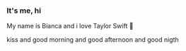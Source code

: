 ### It's me, hi

My name is Bianca and i love Taylor Swift 💜

 kiss and good morning and good afternoon and good nigth 

